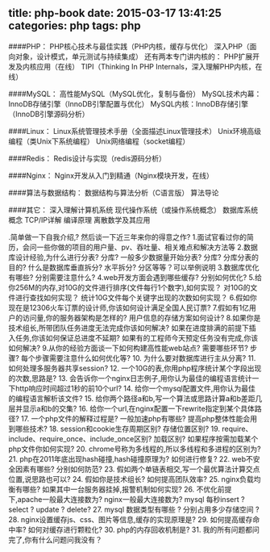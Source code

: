 title: php-book
date: 2015-03-17 13:41:25
categories: php
tags: php
---

####PHP：
PHP核心技术与最佳实践（PHP内核，缓存与优化）
深入PHP（面向对象，设计模式，单元测试与持续集成）
还有两本专门讲内核的：
PHP扩展开发及内核应用（在线）
TIPI（Thinking In PHP Internals，深入理解PHP内核，在线）

####MySQL：
高性能MySQL（MySQL优化，复制与备份）
MySQL技术内幕：InnoDB存储引擎（InnoDB引擎配置与优化）
MySQL内核：InnoDB存储引擎（InnoDB引擎源码分析）

####Linux：
Linux系统管理技术手册（全面描述Linux管理技术）
Unix环境高级编程（类Unix下系统编程）
Unix网络编程（socket编程）

####Redis：
Redis设计与实现（redis源码分析）

####Nginx：
Nginx开发从入门到精通（Nginx模块开发，在线）

####算法与数据结构：
数据结构与算法分析（C语言版）
算法导论

####其它：
深入理解计算机系统
现代操作系统（或操作系统概念）
数据库系统概念
TCP/IP详解
编译原理
离散数学及其应用



.简单做一下自我介绍,? 然后谈一下近三年来你的得意之作?
1.面试官看过你的简历，会问一些你做的项目的用户量、pv、吞吐量、相关难点和解决方法等
2.数据库设计经验,为什么进行分表? 分库?
一般多少数据量开始分表? 分库? 分库分表的目的? 什么是数据库垂直拆分? 水平拆分? 分区等等？可以举例说明
3.数据库优化有哪些? 分别需要注意什么?
4.web开发方面会遇到哪些缓存? 分别如何优化?
5.给你256M的内存,对10G的文件进行排序(文件每行1个数字),如何实现？
对10G的文件进行查找如何实现？
统计10G文件每个关键字出现的次数如何实现？
6.假如你现在是12306火车订票的设计师,你该如何设计满足全国人民订票?
7.假如有1亿用户的访问量,你的服务器架构是怎样的? 用户信息的存储方案如何设计?
8.如果你是技术组长,所带团队任务进度无法完成你该如何解决?
如果在进度排满的前提下插入任务,你该如何保证总进度不延期?
如果有的工程师今天预定任务没有完成,你该如何解决?
9.从你的经验方面谈一下如何构建高性能web站点? 需要哪些环节? 步骤? 每个步骤需要注意什么如何优化等?
10. 为什么要对数据库进行主从分离? 
11. 如何处理多服务器共享session?
12. 一个10G的表,你用php程序统计某个字段出现的次数,思路是?
13. 会告诉你一个nginx日志例子,用你认为最佳的编程语言统计一下http响应时间超过1秒的前10个url?
14. 给你一个mysql配置文件,用你认为最佳的编程语言解析该文件?
15. 给你两个路径a和b,写一个算法或思路计算a和b差距几层并显示a和b的交集?
16. 给你一个url,在nginx配置一下rewrite指定到某个具体路径?
17. 一个php文件的解释过程是? 一般加速php有哪些? 提高php整体性能会用到哪些技术?
18. session和cookie生存周期区别? 存储位置区别?
19. require、include、require_once、include_once区别? 加载区别? 如果程序按需加载某个php文件你如何实现?
20. chrome号称为多线程的,所以多线程和多进程的区别为?
21. php在2011年底出现hash碰撞,hash碰撞原理为? 如何进行修复?
22. web不安全因素有哪些? 分别如何防范?
23. 假如两个单链表相交,写一个最优算法计算交点位置,说思路也可以?
24. 假如你是技术组长? 如何提高团队效率?
25. nginx负载均衡有哪些? 如果其中一台服务器挂掉,报警机制如何实现?
26. 不优化前提下,apache一般最大连接数为? nginx一般最大连接数为? mysql 每秒insert ? select ? update ? delete?
27. mysql 数据类型有哪些 ? 分别占用多少存储空间 ?
28. nginx设置缓存js、css、图片等信息,缓存的实现原理是?
29. 如何提高缓存命中率? 如何对缓存进行颗粒化?
30. php的内存回收机制是?
31. 我的所有问题都问完了,你有什么问题问我没有？
